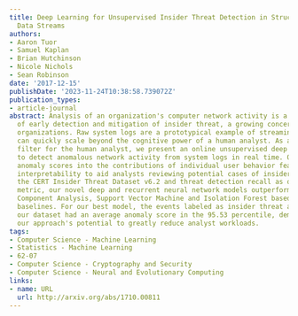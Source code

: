 ```yaml
---
title: Deep Learning for Unsupervised Insider Threat Detection in Structured Cybersecurity
  Data Streams
authors:
- Aaron Tuor
- Samuel Kaplan
- Brian Hutchinson
- Nicole Nichols
- Sean Robinson
date: '2017-12-15'
publishDate: '2023-11-24T10:38:58.739072Z'
publication_types:
- article-journal
abstract: Analysis of an organization's computer network activity is a key component
  of early detection and mitigation of insider threat, a growing concern for many
  organizations. Raw system logs are a prototypical example of streaming data that
  can quickly scale beyond the cognitive power of a human analyst. As a prospective
  filter for the human analyst, we present an online unsupervised deep learning approach
  to detect anomalous network activity from system logs in real time. Our models decompose
  anomaly scores into the contributions of individual user behavior features for increased
  interpretability to aid analysts reviewing potential cases of insider threat. Using
  the CERT Insider Threat Dataset v6.2 and threat detection recall as our performance
  metric, our novel deep and recurrent neural network models outperform Principal
  Component Analysis, Support Vector Machine and Isolation Forest based anomaly detection
  baselines. For our best model, the events labeled as insider threat activity in
  our dataset had an average anomaly score in the 95.53 percentile, demonstrating
  our approach's potential to greatly reduce analyst workloads.
tags:
- Computer Science - Machine Learning
- Statistics - Machine Learning
- 62-07
- Computer Science - Cryptography and Security
- Computer Science - Neural and Evolutionary Computing
links:
- name: URL
  url: http://arxiv.org/abs/1710.00811
---
```

